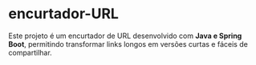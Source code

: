 # encurtador-URL
Este projeto é um encurtador de URL desenvolvido com **Java e Spring Boot**, permitindo transformar links longos em versões curtas e fáceis de compartilhar.
